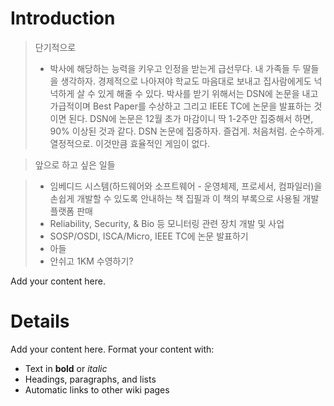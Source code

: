 # Introduction #

> 단기적으로
> - 박사에 해당하는 능력을 키우고 인정을 받는게 급선무다. 내 가족들 두 딸들을 생각하자. 경제적으로 나아져야 학교도 마음대로 보내고 집사람에게도 넉넉하게 살 수 있게 해줄 수 있다. 박사를 받기 위해서는 DSN에 논문을 내고 가급적이며 Best Paper를 수상하고 그리고 IEEE TC에 논문을 발표하는 것이면 된다. DSN에 논문은 12월 초가 마감이니 딱 1-2주만 집중해서 하면, 90% 이상된 것과 같다. DSN 논문에 집중하자. 즐겁게. 처음처럼. 순수하게. 열정적으로. 이것만큼 효율적인 게임이 없다.

> 앞으로 하고 싶은 일들

> - 임베디드 시스템(하드웨어와 소프트웨어 - 운영체제, 프로세서, 컴파일러)을 손쉽게 개발할 수 있도록 안내하는 책 집필과 이 책의 부록으로 사용될 개발 플랫폼 판매
> - Reliability, Security, & Bio 등 모니터링 관련 장치 개발 및 사업
> - SOSP/OSDI, ISCA/Micro, IEEE TC에 논문 발표하기
> - 아들
> - 안쉬고 1KM 수영하기?


Add your content here.


# Details #

Add your content here.  Format your content with:
  * Text in **bold** or _italic_
  * Headings, paragraphs, and lists
  * Automatic links to other wiki pages